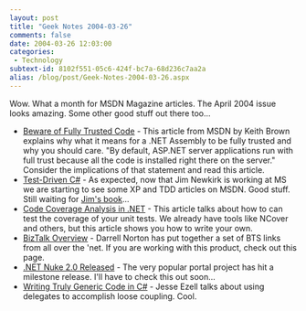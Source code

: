 ```yaml
---
layout: post
title: "Geek Notes 2004-03-26"
comments: false
date: 2004-03-26 12:03:00
categories:
 - Technology
subtext-id: 8102f551-05c6-424f-bc7a-68d236c7aa2a
alias: /blog/post/Geek-Notes-2004-03-26.aspx
---
```



Wow. What a month for MSDN Magazine articles. The April 2004 issue looks amazing. Some other good stuff out there too... 

  * [Beware of Fully Trusted Code](http://msdn.microsoft.com/msdnmag/issues/04/04/SecurityBriefs/default.aspx) - This article from MSDN by Keith Brown explains why what it means for a .NET Assembly to be fully trusted and why you should care. "By default, ASP.NET server applications run with full trust because all the code is installed right there on the server." Consider the implications of that statement and read this article.
  * [Test-Driven C#](http://msdn.microsoft.com/msdnmag/issues/04/04/ExtremeProgramming/) - As expected, now that Jim Newkirk is working at MS we are starting to see some XP and TDD articles on MSDN. Good stuff. Still waiting for [Jim's book](http://msdn.microsoft.com/msdnmag/issues/04/04/ExtremeProgramming/)...
  * [Code Coverage Analysis in .NET](http://msdn.microsoft.com/msdnmag/issues/04/04/CodeCoverageAnalysis/) - This article talks about how to can test the coverage of your unit tests. We already have tools like NCover and others, but this article shows you how to write your own.
  * [BizTalk Overview](http://dotnetjunkies.com/WebLog/darrell.norton/articles/9795.aspx) - Darrell Norton has put together a set of BTS links from all over the 'net. If you are working with this product, check out this page.
  * [.NET Nuke 2.0 Released](http://www.dotnetnuke.com/Default.aspx?tabid=611) - The very popular portal project has hit a milestone release. I'll have to check this out soon...
  * [Writing Truly Generic Code in C#](http://weblogs.asp.net/jezell/archive/2004/03/23/94694.aspx) - Jesse Ezell talks about using delegates to accomplish loose coupling. Cool.
